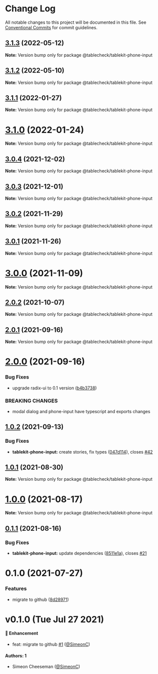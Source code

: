 # Change Log

All notable changes to this project will be documented in this file.
See [Conventional Commits](https://conventionalcommits.org) for commit guidelines.

## [3.1.3](https://github.com/tablecheck/tablekit/compare/@tablecheck/tablekit-phone-input@3.1.2...@tablecheck/tablekit-phone-input@3.1.3) (2022-05-12)

**Note:** Version bump only for package @tablecheck/tablekit-phone-input





## [3.1.2](https://github.com/tablecheck/tablekit/compare/@tablecheck/tablekit-phone-input@3.1.1...@tablecheck/tablekit-phone-input@3.1.2) (2022-05-10)

**Note:** Version bump only for package @tablecheck/tablekit-phone-input





## [3.1.1](https://github.com/tablecheck/tablekit/compare/@tablecheck/tablekit-phone-input@3.1.0...@tablecheck/tablekit-phone-input@3.1.1) (2022-01-27)

**Note:** Version bump only for package @tablecheck/tablekit-phone-input





# [3.1.0](https://github.com/tablecheck/tablekit/compare/@tablecheck/tablekit-phone-input@3.0.4...@tablecheck/tablekit-phone-input@3.1.0) (2022-01-24)

**Note:** Version bump only for package @tablecheck/tablekit-phone-input





## [3.0.4](https://github.com/tablecheck/tablekit/compare/@tablecheck/tablekit-phone-input@3.0.3...@tablecheck/tablekit-phone-input@3.0.4) (2021-12-02)

**Note:** Version bump only for package @tablecheck/tablekit-phone-input





## [3.0.3](https://github.com/tablecheck/tablekit/compare/@tablecheck/tablekit-phone-input@3.0.2...@tablecheck/tablekit-phone-input@3.0.3) (2021-12-01)

**Note:** Version bump only for package @tablecheck/tablekit-phone-input





## [3.0.2](https://github.com/tablecheck/tablekit/compare/@tablecheck/tablekit-phone-input@3.0.1...@tablecheck/tablekit-phone-input@3.0.2) (2021-11-29)

**Note:** Version bump only for package @tablecheck/tablekit-phone-input





## [3.0.1](https://github.com/tablecheck/tablekit/compare/@tablecheck/tablekit-phone-input@3.0.0...@tablecheck/tablekit-phone-input@3.0.1) (2021-11-26)

**Note:** Version bump only for package @tablecheck/tablekit-phone-input





# [3.0.0](https://github.com/tablecheck/tablekit/compare/@tablecheck/tablekit-phone-input@2.0.2...@tablecheck/tablekit-phone-input@3.0.0) (2021-11-09)

**Note:** Version bump only for package @tablecheck/tablekit-phone-input





## [2.0.2](https://github.com/tablecheck/tablekit/compare/@tablecheck/tablekit-phone-input@2.0.1...@tablecheck/tablekit-phone-input@2.0.2) (2021-10-07)

**Note:** Version bump only for package @tablecheck/tablekit-phone-input





## [2.0.1](https://github.com/tablecheck/tablekit/compare/@tablecheck/tablekit-phone-input@2.0.0...@tablecheck/tablekit-phone-input@2.0.1) (2021-09-16)

**Note:** Version bump only for package @tablecheck/tablekit-phone-input





# [2.0.0](https://github.com/tablecheck/tablekit/compare/@tablecheck/tablekit-phone-input@1.0.2...@tablecheck/tablekit-phone-input@2.0.0) (2021-09-16)


### Bug Fixes

* upgrade radix-ui to 0.1 version ([b4b3738](https://github.com/tablecheck/tablekit/commit/b4b37383c5f641207e87c1f874b34ca007995460))


### BREAKING CHANGES

* modal dialog and phone-input have typescript and exports changes





## [1.0.2](https://github.com/tablecheck/tablekit/compare/@tablecheck/tablekit-phone-input@1.0.1...@tablecheck/tablekit-phone-input@1.0.2) (2021-09-13)


### Bug Fixes

* **tablekit-phone-input:** create stories, fix types ([047d114](https://github.com/tablecheck/tablekit/commit/047d114893e7f53672c4714877a883f0f07c6293)), closes [#42](https://github.com/tablecheck/tablekit/issues/42)





## [1.0.1](https://github.com/tablecheck/tablekit/compare/@tablecheck/tablekit-phone-input@1.0.0...@tablecheck/tablekit-phone-input@1.0.1) (2021-08-30)

**Note:** Version bump only for package @tablecheck/tablekit-phone-input





# [1.0.0](https://github.com/tablecheck/tablekit/compare/@tablecheck/tablekit-phone-input@0.1.1...@tablecheck/tablekit-phone-input@1.0.0) (2021-08-17)

**Note:** Version bump only for package @tablecheck/tablekit-phone-input





## [0.1.1](https://github.com/tablecheck/tablekit/compare/@tablecheck/tablekit-phone-input@0.1.0...@tablecheck/tablekit-phone-input@0.1.1) (2021-08-16)


### Bug Fixes

* **tablekit-phone-input:** update dependencies ([8511e1a](https://github.com/tablecheck/tablekit/commit/8511e1aee0c54afb6bfea66c256e8870111b8939)), closes [#21](https://github.com/tablecheck/tablekit/issues/21)





# 0.1.0 (2021-07-27)


### Features

* migrate to github ([8d28971](https://github.com/tablecheck/tablekit/commit/8d28971175010fcb2a3cd9c48a749e7af1bdc9f9))





# v0.1.0 (Tue Jul 27 2021)

#### 🚀 Enhancement

- feat: migrate to github [#1](https://github.com/tablecheck/tablekit/pull/1) ([@SimeonC](https://github.com/SimeonC))

#### Authors: 1

- Simeon Cheeseman ([@SimeonC](https://github.com/SimeonC))
